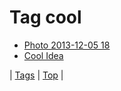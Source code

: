 <!--
title: Tag cool
date: 2020-06-28T15:26:59.098Z
tags:
-->
# Tag cool

 * [Photo 2013-12-05 18](69089465127.md)
 * [Cool Idea](73078537449.md)

| [Tags](tags.md) | [Top](index.md) |
